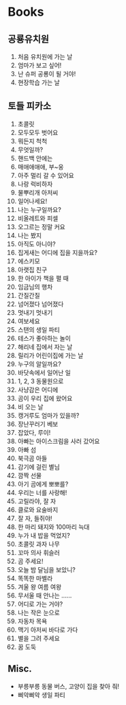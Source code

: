 # Books
## 공룡유치원
1. 처음 유치원에 가는 날
2. 엄마가 보고 싶어!
3. 난 슈퍼 공룡이 될 거야!
4. 현장학습 가는 날

## 토들 피카소
1. 초콜릿
2. 모두모두 벗어요
3. 뭐든지 척척
4. 무엇일까?
5. 핸드백 안에는
6. 매애애애애, 부~웅
7. 아주 멀리 갈 수 있어요
8. 나랑 럭비하자
9. 물뿌리개 아저씨
10. 일어나세요!
11. 나는 누구일까요?
12. 비올레트와 피셀
13. 오그르는 정말 커요
14. 나는 봤지
15. 아직도 아니야?
16. 집게새는 어디에 집을 지을까요?
17. 에스키모
18. 아랫집 친구
19. 한 아이가 책을 펼 때
20. 임금님의 행차
21. 간질간질
22. 넘어졌다 넘어졌다
23. 멋내기 멋내기
24. 여보세요
25. 스탠의 생일 파티
26. 테스가 좋아하는 놀이
27. 해리네 집에서 자는 날
28. 릴리가 어린이집에 가는 날
29. 누구의 알일까요?
30. 바닷속에서 일어난 일
31. 1, 2, 3 동물원으로
32. 사냥감은 어디에
33. 곰이 우리 집에 왔어요
34. 비 오는 날
35. 캥거루도 엄마가 있을까?
36. 장난꾸러기 베보
37. 잡았다, 루이!
38. 아빠는 아이스크림을 사러 갔어요
39. 아빠 섬
40. 북극곰 아들
41. 감기에 걸린 별님
42. 깜짝 선물
43. 아기 곰에게 뽀뽀를?
44. 우리는 너를 사랑해!
45. 고릴라야, 잘 자
46. 클로와 요술바지
47. 잘 자, 들쥐야!
48. 한 마리 돼지와 100마리 늑대
49. 누가 내 밥을 먹었지?
50. 초콜릿 과자 나무
51. 꼬마 의사 휘슬러
52. 곰 주세요!
53. 오늘 밤 달님을 보았니?
54. 똑똑한 마벨라
55. 겨울 왕 여름 여왕
56. 무서울 때 안나는 ......
57. 어디로 가는 거야?
58. 나는 작은 눈으로
59. 자동차 목욕
60. 맥기 아저씨 바다로 가다
61. 별을 그려 주세요
62. 꿈 도둑

## Misc.
* 부릉부릉 동물 버스, 고양이 집을 찾아 줘!
* 삐악삐악 생일 파티
